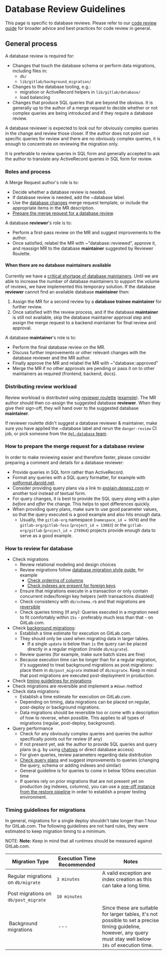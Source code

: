 # Database Review Guidelines

This page is specific to database reviews. Please refer to our
[code review guide](code_review.md) for broader advice and best
practices for code review in general.

## General process

A database review is required for:

- Changes that touch the database schema or perform data migrations,
  including files in:
  - `db/`
  - `lib/gitlab/background_migration/`
- Changes to the database tooling, e.g.:
  - migration or ActiveRecord helpers in `lib/gitlab/database/`
  - load balancing
- Changes that produce SQL queries that are beyond the obvious. It is
  generally up to the author of a merge request to decide whether or
  not complex queries are being introduced and if they require a
  database review.

A database reviewer is expected to look out for obviously complex
queries in the change and review those closer. If the author does not
point out specific queries for review and there are no obviously
complex queries, it is enough to concentrate on reviewing the
migration only.

It is preferable to review queries in SQL form and generally accepted
to ask the author to translate any ActiveRecord queries in SQL form
for review.

### Roles and process

A Merge Request author's role is to:

- Decide whether a database review is needed.
- If database review is needed, add the ~database label.
- Use the [database changes](https://gitlab.com/gitlab-org/gitlab/blob/master/.gitlab/merge_request_templates/Database%20changes.md)
  merge request template, or include the appropriate items in the MR description.
- [Prepare the merge request for a database review](#how-to-prepare-the-merge-request-for-a-database-review).

A database **reviewer**'s role is to:

- Perform a first-pass review on the MR and suggest improvements to the author.
- Once satisfied, relabel the MR with ~"database::reviewed", approve it, and
  reassign MR to the database **maintainer** suggested by Reviewer
  Roulette.

#### When there are no database maintainers available

Currently we have a [critical shortage of database maintainers](https://gitlab.com/gitlab-org/gitlab/issues/29717). Until we are able to increase the number of database maintainers to support the volume of reviews, we have implemented this temporary solution. If the database **reviewer** cannot find an available database **maintainer** then:

1. Assign the MR for a second review by a **database trainee maintainer** for further review.
1. Once satisfied with the review process, and if the database **maintainer** is still not available, skip the database maintainer approval step and assign the merge request to a backend maintainer for final review and approval.

A database **maintainer**'s role is to:

- Perform the final database review on the MR.
- Discuss further improvements or other relevant changes with the
  database reviewer and the MR author.
- Finally approve the MR and relabel the MR with ~"database::approved"
- Merge the MR if no other approvals are pending or pass it on to
  other maintainers as required (frontend, backend, docs).

### Distributing review workload

Review workload is distributed using [reviewer roulette](code_review.md#reviewer-roulette)
([example](https://gitlab.com/gitlab-org/gitlab-foss/merge_requests/25181#note_147551725)).
The MR author should then co-assign the suggested database
**reviewer**. When they give their sign-off, they will hand over to
the suggested database **maintainer**.

If reviewer roulette didn't suggest a database reviewer & maintainer,
make sure you have applied the ~database label and rerun the
`danger-review` CI job, or pick someone from the
[`@gl-database` team](https://gitlab.com/groups/gl-database/-/group_members).

### How to prepare the merge request for a database review

In order to make reviewing easier and therefore faster, please consider preparing a comment
and details for a database reviewer:

- Provide queries in SQL form rather than ActiveRecord.
- Format any queries with a SQL query formatter, for example with [sqlformat.darold.net](http://sqlformat.darold.net).
- Consider providing query plans via a link to [explain.depesz.com](https://explain.depesz.com) or another tool instead of textual form.
- For query changes, it is best to provide the SQL query along with a plan *before* and *after* the change. This helps to spot differences quickly.
- When providing query plans, make sure to use good parameter values, so that the query executed is a good example and also hits enough data.
  - Usually, the `gitlab-org` namespace (`namespace_id = 9970`) and the `gitlab-org/gitlab-foss` (`project_id = 13083`) or the `gitlab-org/gitlab` (`project_id = 278964`) projects provide enough data to serve as a good example.

### How to review for database

- Check migrations
  - Review relational modeling and design choices
  - Review migrations follow [database migration style guide](migration_style_guide.md),
    for example
    - [Check ordering of columns](ordering_table_columns.md)
    - [Check indexes are present for foreign keys](migration_style_guide.md#adding-foreign-key-constraints)
  - Ensure that migrations execute in a transaction or only contain
    concurrent index/foreign key helpers (with transactions disabled)
  - Check consistency with `db/schema.rb` and that migrations are [reversible](migration_style_guide.md#reversibility)
  - Check queries timing (If any): Queries executed in a migration
    need to fit comfortably within `15s` - preferably much less than that - on GitLab.com.
- Check [background migrations](background_migrations.md):
  - Establish a time estimate for execution on GitLab.com.
  - They should only be used when migrating data in larger tables.
    - If a single `update` is below than `1s` the query can be placed
      directly in a regular migration (inside `db/migrate`).
  - Review queries (for example, make sure batch sizes are fine)
  - Because execution time can be longer than for a regular migration,
    it's suggested to treat background migrations as post migrations:
    place them in `db/post_migrate` instead of `db/migrate`. Keep in mind
    that post migrations are executed post-deployment in production.
- Check [timing guidelines for migrations](#timing-guidelines-for-migrations)
- Check migrations are reversible and implement a `#down` method
- Check data migrations:
  - Establish a time estimate for execution on GitLab.com.
  - Depending on timing, data migrations can be placed on regular, post-deploy or background migrations.
  - Data migrations should be reversible too or come with a description of how to reverse, when possible.
    This applies to all types of migrations (regular, post-deploy, background).
- Query performance
  - Check for any obviously complex queries and queries the author specifically
    points out for review (if any)
  - If not present yet, ask the author to provide SQL queries and query plans
    (e.g. by using [chatops](understanding_explain_plans.md#chatops) or direct
    database access)
  - For given queries, review parameters regarding data distribution
  - [Check query plans](understanding_explain_plans.md) and suggest improvements
    to queries (changing the query, schema or adding indexes and similar)
  - General guideline is for queries to come in below 100ms execution time
  - If queries rely on prior migrations that are not present yet on production
    (eg indexes, columns), you can use a [one-off instance from the restore
    pipeline](https://ops.gitlab.net/gitlab-com/gl-infra/gitlab-restore/postgres-gprd)
    in order to establish a proper testing environment.

### Timing guidelines for migrations

In general, migrations for a single deploy shouldn't take longer than
1 hour for GitLab.com. The following guidelines are not hard rules, they were
estimated to keep migration timing to a minimum.

NOTE: **Note:** Keep in mind that all runtimes should be measured against GitLab.com.

| Migration Type | Execution Time Recommended | Notes |
|----|----|---|
| Regular migrations on `db/migrate` | `3 minutes` | A valid exception  are index creation as this can take a long time. |
| Post migrations on `db/post_migrate` | `10 minutes` | |
| Background migrations | --- | Since these are suitable for larger tables, it's not possible to set a precise timing guideline, however, any query must stay well below `10s` of execution time. |
